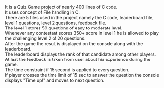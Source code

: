 It is a Quiz Game project of nearly 400 lines of C code. <br>
It uses concept of File handling in C. <br>
There are 5 files used in the project namely the C code, leaderboard file, level 1 questions, level 2 questions, feedback file.<br>
The level 1 stores 50 questions of easy to moderate level. <br>
Whenever any contestant scores 350+ score in level 1 he is allowed to play the challenging level 2 of 20 questions. <br>
After the game the result is displayed on the console along with the leaderboard. <br>
The leaderboard displays the rank of that candidate among other players. <br>
At last the feedback is taken from user about his experience during the game. <br>
The time constraint if 15 second is applied to every question.<br>
If player crosses the time limit of 15 sec to answer the question the console displays "Time up!" and moves to next question.
